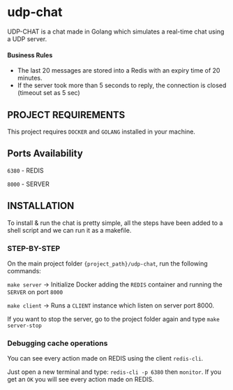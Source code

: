 # udp-chat

UDP-CHAT is a chat made in Golang which simulates a real-time chat using a UDP server. 

#### Business Rules
- The last 20 messages are stored into a Redis with an expiry time of 20 minutes.
- If the server took more than 5 seconds to reply, the connection is closed (timeout set as 5 sec)

## PROJECT REQUIREMENTS

This project requires ``DOCKER`` and ``GOLANG`` installed in your machine.

## Ports Availability
``6380`` - REDIS

``8000`` - SERVER

## INSTALLATION

To install & run the chat is pretty simple, all the steps have been added to a shell script and we can run it as a makefile. 

### STEP-BY-STEP

On the main project folder ``{project_path}/udp-chat``, run the following commands:

 ``make server`` -> Initialize Docker adding the ``REDIS`` container and running the ``SERVER`` on port ``8000``
 
``make client`` -> Runs a ``CLIENT`` instance which listen on server port 8000. 

If you want to stop the server, go to the project folder again and type ``make server-stop``

### Debugging cache operations

You can see every action made on REDIS using the client ``redis-cli``. 

Just open a new terminal and type: ``redis-cli -p 6380`` then ``monitor``. If you get an ``OK`` you will see every action made on REDIS.